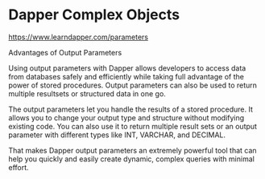 # Dapper Complex Objects

https://www.learndapper.com/parameters

Advantages of Output Parameters

Using output parameters with Dapper allows developers to access data from databases safely and efficiently while taking full advantage of the power of stored procedures. Output parameters can also be used to return multiple resultsets or structured data in one go.

The output parameters let you handle the results of a stored procedure. It allows you to change your output type and structure without modifying existing code. You can also use it to return multiple result sets or an output parameter with different types like INT, VARCHAR, and DECIMAL.

That makes Dapper output parameters an extremely powerful tool that can help you quickly and easily create dynamic, complex queries with minimal effort.
